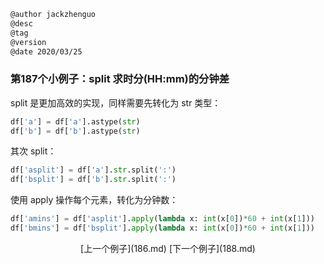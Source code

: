 
```markdown
@author jackzhenguo
@desc
@tag
@version 
@date 2020/03/25
```

### 第187个小例子：split 求时分(HH:mm)的分钟差

split 是更加高效的实现，同样需要先转化为 str 类型：

```python
df['a'] = df['a'].astype(str)
df['b'] = df['b'].astype(str)
```

其次 split：

```python
df['asplit'] = df['a'].str.split(':')
df['bsplit'] = df['b'].str.split(':')
```

使用 apply 操作每个元素，转化为分钟数：

```python
df['amins'] = df['asplit'].apply(lambda x: int(x[0])*60 + int(x[1]))
df['bmins'] = df['bsplit'].apply(lambda x: int(x[0])*60 + int(x[1]))
```

<center>[上一个例子](186.md)    [下一个例子](188.md)</center>